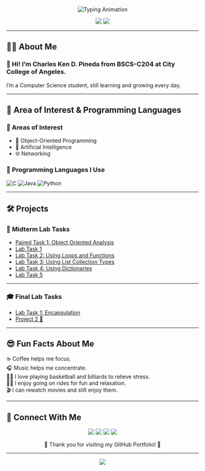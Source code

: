 <!-- 🌌 Animated Typing Header -->
<p align="center">
  <img src="https://readme-typing-svg.demolab.com?font=Poppins&size=26&pause=1500&color=8A2BE2&center=true&width=700&lines=🌙+Welcome+to+My+GitHub+Portfolio!;💻+7OOP+Projects+and+Lab+Tasks" alt="Typing Animation" />
</p>

<!-- 🌀 Animated Glowing Border Image -->
<p align="center">
  <img src="https://capsule-render.vercel.app/api?type=waving&height=180&color=gradient&customColorList=2,10,12,18,20,24,26&text=🌟%20Charles%20Ken%20D.%20Pineda%20🌟&fontAlign=50&fontAlignY=35&fontSize=30&animation=twinkling&fontColor=FFFFFF" />
  <img src="https://capsule-render.vercel.app/api?type=waving&height=100&color=gradient&customColorList=2,10,12,18,20,24,26&text=7OOP%20%7C%20Object-Oriented%20Programming%20Portfolio&fontAlign=50&fontAlignY=10&fontSize=20&animation=twinkling&fontColor=FFFFFF&reversal=true" />
</p>








---

## 👨‍🎓 About Me  
### 🤝 Hi! I’m Charles Ken D. Pineda from BSCS-C204 at City College of Angeles.  
I’m a Computer Science student, still learning and growing every day.

---

## 🎯 Area of Interest & Programming Languages  

### 🧠 Areas of Interest  
- 🧩 Object-Oriented Programming  
- 🤖 Artificial Intelligence  
- 🌐 Networking  

### 💬 Programming Languages I Use  

![C](https://img.shields.io/badge/C-00599C?style=for-the-badge&logo=c&logoColor=white)
![Java](https://img.shields.io/badge/Java-ED8B00?style=for-the-badge&logo=openjdk&logoColor=white)
![Python](https://img.shields.io/badge/Python-3776AB?style=for-the-badge&logo=python&logoColor=white)

---

## 🛠️ Projects  

### 📘 Midterm Lab Tasks
- [Paired Task 1: Object Oriented Analysis](https://docs.google.com/document/d/1Z5xPeN6yxOkU2sjqdNXtnrStvA3f-t3HpdNqW_Fkyfc/edit?usp=sharing)
- [Lab Task 1](https://docs.google.com/document/d/1jT9ljDFKy4OfyxzEn6Fix6EvszSWcdYoQplOcnhwwRw/edit?usp=sharing)
- [Lab Task 2: Using Loops and Functions](https://docs.google.com/document/d/1rPUN77jDa0AWRkXd8t7x5yVGbOFAA3BJZJAQRCMunnU/edit?usp=sharing)
- [Lab Task 3: Using List Collection Types](https://docs.google.com/document/d/1AoFVjB94-fTtyzc9gSbNlSHvTVX4oEK-lWLoXhsqnEo/edit?usp=sharing)
- [Lab Task 4: Using Dictionaries](https://docs.google.com/document/d/1wnsipCe86YsALIY5bALIsf7p6LH1JcJ25NWGIdBG3II/edit?usp=sharing)
- [Lab Task 5](https://docs.google.com/document/d/1vaXryl6mt4R2aErWwzS4_RO6rnmXLU6MdIgM4Ca0Kp0/edit?usp=sharing)

---

### 🎓 Final Lab Tasks
- [Lab Task 1: Encapsulation](https://docs.google.com/document/d/1r4eB2SddHEQyA9VkQSuRDToHAnIT6t-y8OEKzGwR-Bc/edit?usp=sharing)  
- [Project 2 🚧](#)

---

## 😎 Fun Facts About Me  
☕ Coffee helps me focus.  
🎧 Music helps me concentrate.  
🏀🎱 I love playing basketball and billiards to relieve stress.  
🛵🚗 I enjoy going on rides for fun and relaxation.  
🎬 I can rewatch movies and still enjoy them.

---

## 📱 Connect With Me  

<p align="center">
  <a href="https://www.facebook.com/charles.0044/"><img src="https://img.shields.io/badge/Facebook-%231877F2.svg?style=for-the-badge&logo=facebook&logoColor=white" /></a>
  <a href="https://www.instagram.com/charlesdalusung/"><img src="https://img.shields.io/badge/Instagram-%23E4405F.svg?style=for-the-badge&logo=instagram&logoColor=white" /></a>
  <a href="https://www.tiktok.com/@charlespineda90"><img src="https://img.shields.io/badge/TikTok-%23000000.svg?style=for-the-badge&logo=tiktok&logoColor=white" /></a>
  <a href="mailto:your-email@gmail.com"><img src="https://img.shields.io/badge/Gmail-D14836?style=for-the-badge&logo=gmail&logoColor=white" /></a>
</p>

<p align="center">🌟 Thank you for visiting my GitHub Portfolio! 🌟</p>

---

<p align="center">
  <img src="https://capsule-render.vercel.app/api?type=waving&color=gradient&customColorList=2,10,12,18,20,24,26&height=120&section=footer&animation=twinkling&fontColor=FFFFFF" />
</p>

